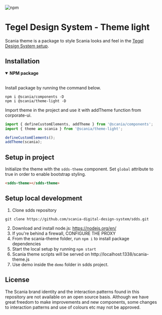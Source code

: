 ![npm](https://img.shields.io/npm/v/@scania/theme-light)

# Tegel Design System - Theme light

Scania theme is a package to style Scania looks and feel in the [Tegel Design System setup](https://github.com/scania-digital-design-system/sdds/).

## Installation

<details open>
 <summary><strong>NPM package</strong></summary>
<br/>

Install package by running the command below.

```shell
npm i @scania/components -D
npm i @scania/theme-light -D
```

Import theme in the project and use it with addTheme function from corporate-ui.

```js
import { defineCustomElements, addTheme } from '@scania/components';
import { theme as scania } from '@scania/theme-light';

defineCustomElements();
addTheme(scania);
```

</details>

## Setup in project

Initialize the theme with the `sdds-theme` component. Set `global` attribute to true in order to enable bootstrap styling.

```html
<sdds-theme></sdds-theme>
```

## Setup local development

1. Clone sdds repository

```shell
git clone https://github.com/scania-digital-design-system/sdds.git
```

2. Download and install node.js: https://nodejs.org/en/
3. If you're behind a firewall, CONFIGURE THE PROXY
4. From the scania-theme folder, run `npm i` to install package dependencies
5. Start the local setup by running `npm start`
6. Scania theme scripts will be served on http://localhost:1338/scania-theme.js
7. Use demo inside the `demo` folder in sdds project.

## License

The Scania brand identity and the interaction patterns found in this repository are not available on an open source basis. Although we have great freedom to make improvements and new components, some changes to interaction patterns and use of colours etc may not be approved.
